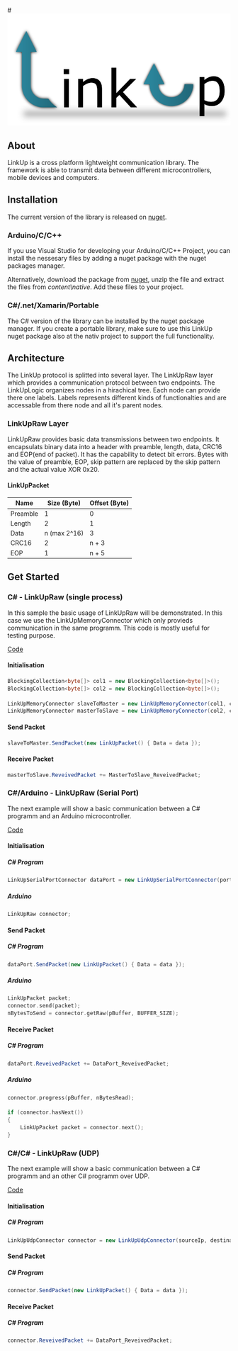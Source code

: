 #![LinkUp](https://raw.githubusercontent.com/tweichselbaumer/LinkUp/master/Graphics/Raw/LinkUp-logo.png)

## About
LinkUp is a cross platform lightweight communication library. The framework is able to transmit data between different microcontrollers, mobile devices and computers.

## Installation
The current version of the library is released on [nuget](https://www.nuget.org/packages/LinkUp).

### Arduino/C/C++
If you use Visual Studio for developing your Arduino/C/C++ Project, you can install the nessesary files by adding a nuget package with the nuget packages manager.

Alternatively, download the package from [nuget](https://www.nuget.org/packages/LinkUp), unzip the file and extract the files from *content\native*. Add these files to your project.

### C\#/.net/Xamarin/Portable
The C# version of the library can be installed by the nuget package manager.
If you create a portable library, make sure to use this LinkUp nuget package also at the nativ project to support the full functionality.

## Architecture
The LinkUp protocol is splitted into several layer. The LinkUpRaw layer which provides a communication protocol between two endpoints. The LinkUpLogic organizes nodes in a hirachical tree. Each node can provide there one labels. Labels represents different kinds of functionalties and are accessable from there node and all it's parent nodes.

### LinkUpRaw Layer
LinkUpRaw provides basic data transmissions between two endpoints. It encapsulats binary data into a header with preamble, length, data, CRC16 and EOP(end of packet). It has the capability to detect bit errors. Bytes with the value of preamble, EOP, skip pattern are replaced by the skip pattern and the actual value XOR 0x20.

#### LinkUpPacket
Name | Size (Byte) | Offset (Byte)
---- | ---- | ----
Preamble | 1 | 0
Length | 2 | 1
Data | n (max 2^16) | 3
CRC16 | 2 | n + 3
EOP | 1 | n + 5

## Get Started
### C\# - LinkUpRaw (single process)
In this sample the basic usage of LinkUpRaw will be demonstrated. In this case we use the LinkUpMemoryConnector which only provieds communication in the same programm. This code is mostly useful for testing purpose.

[Code](https://github.com/tweichselbaumer/LinkUp/tree/master/src/Testing/Example/Example1)

#### Initialisation
```cs
BlockingCollection<byte[]> col1 = new BlockingCollection<byte[]>();
BlockingCollection<byte[]> col2 = new BlockingCollection<byte[]>();

LinkUpMemoryConnector slaveToMaster = new LinkUpMemoryConnector(col1, col2);
LinkUpMemoryConnector masterToSlave = new LinkUpMemoryConnector(col2, col1);
```

#### Send Packet
```cs
slaveToMaster.SendPacket(new LinkUpPacket() { Data = data });
```

#### Receive Packet
```cs
masterToSlave.ReveivedPacket += MasterToSlave_ReveivedPacket;
```

### C\#/Arduino - LinkUpRaw (Serial Port)
The next example will show a basic communication between a C\# programm and an Arduino microcontroller.

[Code](https://github.com/tweichselbaumer/LinkUp/tree/master/src/Testing/Example/Example2)

#### Initialisation

##### C\# Program
```cs
LinkUpSerialPortConnector dataPort = new LinkUpSerialPortConnector(portName, baudRate);
```

##### Arduino
```cpp
LinkUpRaw connector;
```

#### Send Packet

##### C\# Program
```cs
dataPort.SendPacket(new LinkUpPacket() { Data = data });
```

##### Arduino
```cpp
LinkUpPacket packet;
connector.send(packet);
nBytesToSend = connector.getRaw(pBuffer, BUFFER_SIZE);
```

#### Receive Packet

##### C\# Program
```cs
dataPort.ReveivedPacket += DataPort_ReveivedPacket;
```

##### Arduino
```cpp
connector.progress(pBuffer, nBytesRead);

if (connector.hasNext())
{
    LinkUpPacket packet = connector.next();
}
```

### C\#/C\# - LinkUpRaw (UDP)
The next example will show a basic communication between a C\# programm and an other C\# programm over UDP.

[Code](https://github.com/tweichselbaumer/LinkUp/tree/master/src/Testing/Example/Example4)

#### Initialisation

##### C\# Program
```cs
LinkUpUdpConnector connector = new LinkUpUdpConnector(sourceIp, destinationIp, sourcePort, destinationPort);
```

#### Send Packet

##### C\# Program
```cs
connector.SendPacket(new LinkUpPacket() { Data = data });
```

#### Receive Packet

##### C\# Program
```cs
connector.ReveivedPacket += DataPort_ReveivedPacket;
```
